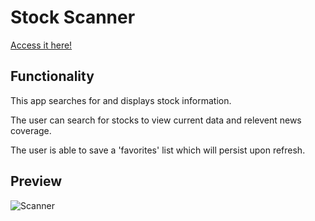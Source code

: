 # Stock Scanner

[Access it here!](https://dk-code93.github.io/StockScanner/)

## Functionality
This app searches for and displays stock information.

The user can search for stocks to view current data and relevent news coverage.

The user is able to save a 'favorites' list which will persist upon refresh.

## Preview
![Scanner](./assets/images/Stock-Scanner.png)
